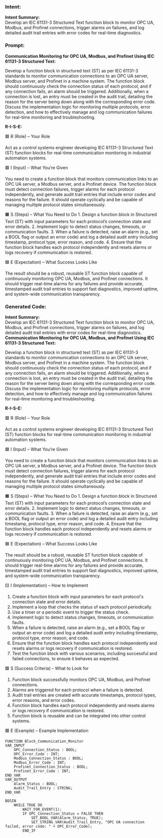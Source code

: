 ### Intent:
**Intent Summary:**  
Develop an IEC 61131-3 Structured Text function block to monitor OPC UA, Modbus, and Profinet connections, trigger alarms on failures, and log detailed audit trail entries with error codes for real-time diagnostics.

### Prompt:
**Communication Monitoring for OPC UA, Modbus, and Profinet Using IEC 61131-3 Structured Text:**

Develop a function block in structured text (ST) as per IEC 61131-3 standards to monitor communication connections to an OPC UA server, Modbus server, and Profinet in a machine system. The function block should continuously check the connection status of each protocol, and if any connection fails, an alarm should be triggered. Additionally, when a connection is lost, an entry must be created in the audit trail, detailing the reason for the server being down along with the corresponding error code. Discuss the implementation logic for monitoring multiple protocols, error detection, and how to effectively manage and log communication failures for real-time monitoring and troubleshooting.

**R-I-S-E:**

🟥 R (Role) – Your Role

Act as a control systems engineer developing IEC 61131-3 Structured Text (ST) function blocks for real-time communication monitoring in industrial automation systems.

🟩 I (Input) – What You’re Given

You need to create a function block that monitors communication links to an OPC UA server, a Modbus server, and a Profinet device. The function block must detect connection failures, trigger alarms for each protocol independently, and generate audit trail entries that include error codes and reasons for the failure. It should operate cyclically and be capable of managing multiple protocol states simultaneously.

🟧 S (Steps) – What You Need to Do
	1.	Design a function block in Structured Text (ST) with input parameters for each protocol’s connection state and error details.
	2.	Implement logic to detect status changes, timeouts, or communication faults.
	3.	When a failure is detected, raise an alarm (e.g., set a BOOL flag or output an error code) and log a detailed audit entry including timestamp, protocol type, error reason, and code.
	4.	Ensure that the function block handles each protocol independently and resets alarms or logs recovery if communication is restored.

🟦 E (Expectation) – What Success Looks Like

The result should be a robust, reusable ST function block capable of continuously monitoring OPC UA, Modbus, and Profinet connections. It should trigger real-time alarms for any failures and provide accurate, timestamped audit trail entries to support fast diagnostics, improved uptime, and system-wide communication transparency.

### Generated Code:
**Intent Summary:**  
Develop an IEC 61131-3 Structured Text function block to monitor OPC UA, Modbus, and Profinet connections, trigger alarms on failures, and log detailed audit trail entries with error codes for real-time diagnostics.
**Communication Monitoring for OPC UA, Modbus, and Profinet Using IEC 61131-3 Structured Text:**

Develop a function block in structured text (ST) as per IEC 61131-3 standards to monitor communication connections to an OPC UA server, Modbus server, and Profinet in a machine system. The function block should continuously check the connection status of each protocol, and if any connection fails, an alarm should be triggered. Additionally, when a connection is lost, an entry must be created in the audit trail, detailing the reason for the server being down along with the corresponding error code. Discuss the implementation logic for monitoring multiple protocols, error detection, and how to effectively manage and log communication failures for real-time monitoring and troubleshooting.

**R-I-S-E:**

🟥 R (Role) – Your Role

Act as a control systems engineer developing IEC 61131-3 Structured Text (ST) function blocks for real-time communication monitoring in industrial automation systems.

🟩 I (Input) – What You’re Given

You need to create a function block that monitors communication links to an OPC UA server, a Modbus server, and a Profinet device. The function block must detect connection failures, trigger alarms for each protocol independently, and generate audit trail entries that include error codes and reasons for the failure. It should operate cyclically and be capable of managing multiple protocol states simultaneously.

🟧 S (Steps) – What You Need to Do
	1.	Design a function block in Structured Text (ST) with input parameters for each protocol’s connection state and error details.
	2.	Implement logic to detect status changes, timeouts, or communication faults.
	3.	When a failure is detected, raise an alarm (e.g., set a BOOL flag or output an error code) and log a detailed audit entry including timestamp, protocol type, error reason, and code.
	4.	Ensure that the function block handles each protocol independently and resets alarms or logs recovery if communication is restored.

🟦 E (Expectation) – What Success Looks Like

The result should be a robust, reusable ST function block capable of continuously monitoring OPC UA, Modbus, and Profinet connections. It should trigger real-time alarms for any failures and provide accurate, timestamped audit trail entries to support fast diagnostics, improved uptime, and system-wide communication transparency.

🟨 I (Implementation) – How to Implement

1.	Create a function block with input parameters for each protocol's connection state and error details.
2.	Implement a loop that checks the status of each protocol periodically.
3.	Use a timer or a periodic event to trigger the status check.
4.	Implement logic to detect status changes, timeouts, or communication faults.
5.	When a failure is detected, raise an alarm (e.g., set a BOOL flag or output an error code) and log a detailed audit entry including timestamp, protocol type, error reason, and code.
6.	Ensure that the function block handles each protocol independently and resets alarms or logs recovery if communication is restored.
7.	Test the function block with various scenarios, including successful and failed connections, to ensure it behaves as expected.

🟩 S (Success Criteria) – What to Look for

1.	Function block successfully monitors OPC UA, Modbus, and Profinet connections.
2.	Alarms are triggered for each protocol when a failure is detected.
3.	Audit trail entries are created with accurate timestamps, protocol types, error reasons, and error codes.
4.	Function block handles each protocol independently and resets alarms or logs recovery if communication is restored.
5.	Function block is reusable and can be integrated into other control systems.

🟩 E (Example) – Example Implementation

```
FUNCTION Block_Communication_Monitor
VAR_INPUT
    OPC_Connection_Status : BOOL;
    OPC_Error_Code : INT;
    Modbus_Connection_Status : BOOL;
    Modbus_Error_Code : INT;
    Profinet_Connection_Status : BOOL;
    Profinet_Error_Code : INT;
END_VAR
VAR_OUTPUT
    Alarm_Status : BOOL;
    Audit_Trail_Entry : STRING;
END_VAR

BEGIN
    WHILE TRUE DO
        WAIT_FOR_EVENT(1);
        IF OPC_Connection_Status = FALSE THEN
            SET_BOOL_VAR(Alarm_Status, TRUE);
            SET_STRING_VAR(Audit_Trail_Entry, "OPC UA connection failed, error code: " + OPC_Error_Code);
        END_IF
